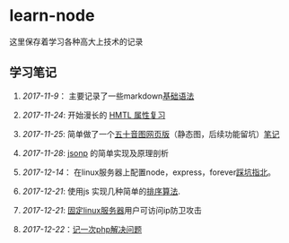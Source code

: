 # learn-node
这里保存着学习各种高大上技术的记录
## 学习笔记  
1. *2017-11-9*： 主要记录了一些markdown[基础语法](./learn-Markdown-base.md)

2. *2017-11-24*: 开始漫长的 [HMTL 属性复习](./HTML_Attributes/index.html)

3. *2017-11-25*: 简单做了一个[五十音图网页版](./Japanese_Phonogram_Fifty/index.html)（静态图，后续功能留坑）[笔记](./Japanese_Phonogram_Fifty/node.md)

4. *2017-11-28*: [jsonp](./jsonp/jsonp_node.md) 的简单实现及原理剖析

5. *2017-12-14*： 在linux服务器上配置node，express，forever[踩坑指北](./linux_node/learn_node.md)。 

6. *2017-12-21*: 使用js 实现几种简单的[排序算法](./js_Sorting_algorithm/learn_node.md).

7. *2017-12-21*: [固定linux服务器](./liunx_attack/learn_node.md)用户可访问ip防卫攻击

8. *2017-12-22*：[记一次php解决问题](./php_node/learn_node.md)